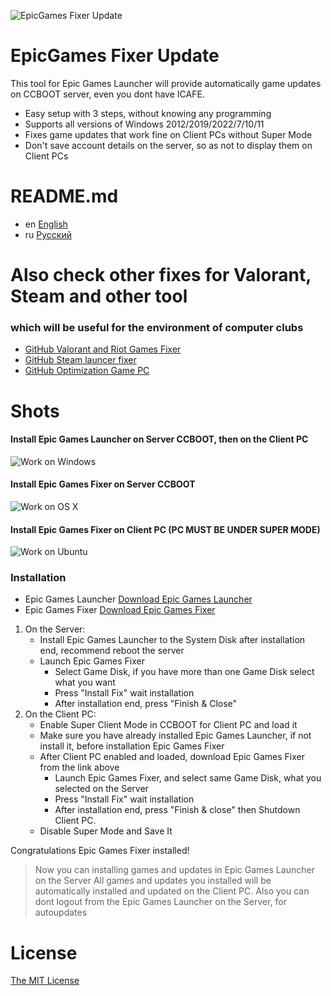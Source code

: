 ![EpicGames Fixer Update ](https://github.com/meteor2024/EpicGamesFixer/blob/main/shots/6615685.png)
# EpicGames Fixer Update
This tool for Epic Games Launcher will provide 
automatically game updates on CCBOOT server, 
even you dont have ICAFE.

- Easy setup with 3 steps, without knowing any programming
- Supports all versions of Windows 2012/2019/2022/7/10/11
- Fixes game updates that work fine on Client PCs without Super Mode
- Don't save account details on the server, so as not to display them on Client PCs


# README.md
- en [English](README.md)
- ru [Русский](readme/README.ru.md)


# Also check other fixes for Valorant, Steam and other tool
### which will be useful for the environment of computer clubs
- [GitHub Valorant and Riot Games Fixer](https://github.com/meteor2024/riotlaunchersfixer)
- [GitHub Steam launcer fixer ](https://github.com/meteor2024/steamgamesfixer)
- [GitHub Optimization Game PC](https://github.com/meteor2024/optimizerwin10gameclub)


# Shots
#### Install Epic Games Launcher on Server CCBOOT, then on the Client PC
![Work on Windows](https://github.com/meteor2024/EpicGamesFixer/blob/main/shots/EpicLauncherPC.gif)
#### Install Epic Games Fixer on Server CCBOOT
![Work on OS X](https://github.com/meteor2024/EpicGamesFixer/blob/main/shots/Server.gif)
#### Install Epic Games Fixer on Client PC (PC MUST BE UNDER SUPER MODE)
![Work on Ubuntu](https://github.com/meteor2024/EpicGamesFixer/blob/main/shots/GamePC.gif)

### Installation
- Epic Games Launcher [Download Epic Games Launcher](https://store.epicgames.com/en-US/download)
- Epic Games Fixer [Download Epic Games Fixer ](https://github.com/meteor2024/EpicGamesFixer/releases)

1. On the Server:
	- Install Epic Games Launcher to the System Disk after installation end, recommend reboot the server
	- Launch Epic Games Fixer 
		- Select Game Disk, if you have more than one Game Disk select what you want
		- Press "Install Fix" wait installation
		- After installation end, press "Finish & Close"
2. On the Client PC:
	- Enable Super Client Mode in CCBOOT for Client PC and load it
	- Make sure you have already installed Epic Games Launcher, if not install it, before installation Epic Games Fixer
	- After Client PC enabled and loaded, download Epic Games Fixer from the link above
		- Launch Epic Games Fixer, and select same Game Disk, what you selected on the Server
		- Press "Install Fix" wait installation
		- After installation end, press "Finish & close" then Shutdown Client PC.
	- Disable Super Mode and Save It

Congratulations Epic Games Fixer installed!

> Now you can installing games and updates in Epic Games Launcher on the Server
> All games and updates you installed will be automatically installed and updated on the Client PC.
> Also you can dont logout from the Epic Games Launcher on the Server, for autoupdates








# License
[The MIT License](LICENSE)
